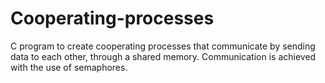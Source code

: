 # Cooperating-processes
C program to create cooperating processes that communicate by sending data to each other, through a shared memory.
Communication is achieved with the use of semaphores.
